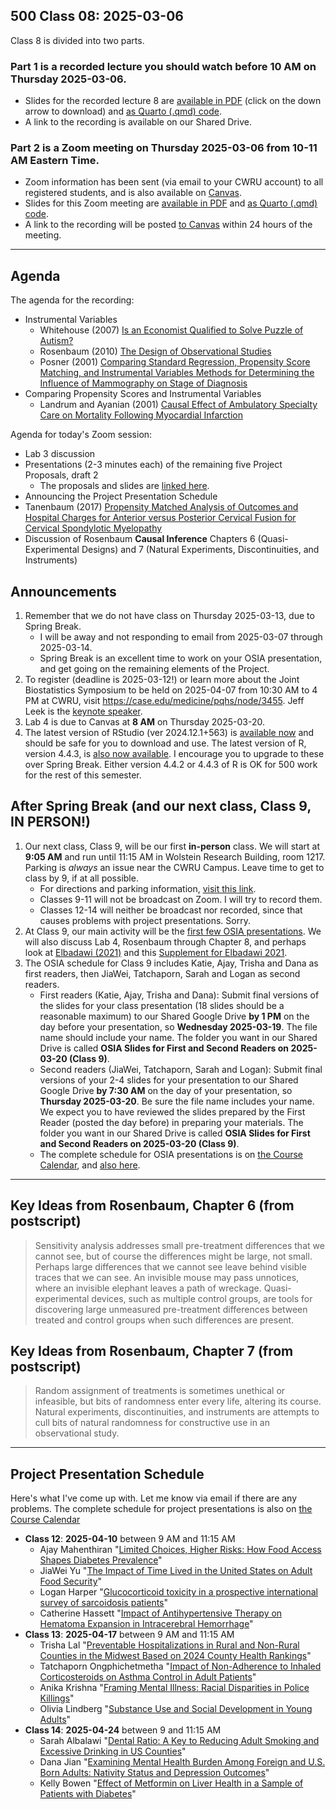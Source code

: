 ## 500 Class 08: 2025-03-06

Class 8 is divided into two parts.

### Part 1 is a recorded lecture you should watch before 10 AM on Thursday 2025-03-06.

- Slides for the recorded lecture 8 are [available in PDF](https://github.com/THOMASELOVE/500-slides-2025/blob/main/500_slides08r.pdf) (click on the down arrow to download) and [as Quarto (.qmd) code](https://github.com/THOMASELOVE/500-slides-2025/blob/main/500_slides08r.qmd).
- A link to the recording is available on our Shared Drive.

### Part 2 is a Zoom meeting on Thursday 2025-03-06 from **10-11 AM** Eastern Time. 

- Zoom information has been sent (via email to your CWRU account) to all registered students, and is also available on [Canvas](https://canvas.case.edu).
- Slides for this Zoom meeting are [available in PDF](https://github.com/THOMASELOVE/500-slides-2025/blob/main/500_slides08z.pdf) and [as Quarto (.qmd) code](https://github.com/THOMASELOVE/500-slides-2025/blob/main/500_slides08z.qmd).
- A link to the recording will be posted [to Canvas](https://canvas.case.edu/) within 24 hours of the meeting.

----

## Agenda

The agenda for the recording:

- Instrumental Variables
    - Whitehouse (2007) [Is an Economist Qualified to Solve Puzzle of Autism?](https://github.com/THOMASELOVE/500-sources/blob/main/articles/Whitehouse%202007%20WSJ%20Economics%20and%20Autism.pdf)
    - Rosenbaum (2010) [The Design of Observational Studies](https://github.com/THOMASELOVE/500-sources/blob/main/articles/Rosenbaum%20PR%202010%20Design%20of%20Observational%20Studies.pdf)
    - Posner (2001) [Comparing Standard Regression, Propensity Score Matching, and Instrumental Variables Methods for Determining the Influence of Mammography on Stage of Diagnosis](https://github.com/THOMASELOVE/500-sources/blob/main/articles/Posner%20et%20al%202001%20Comparing%20Methods%20in%20a%20Mammography%20Study.pdf)
- Comparing Propensity Scores and Instrumental Variables
    - Landrum and Ayanian (2001) [Causal Effect of Ambulatory Specialty Care on Mortality Following Myocardial Infarction](https://github.com/THOMASELOVE/500-sources/blob/main/articles/Landrum%20and%20Ayanian%202001%20Propensity%20Scores%20and%20Instrumental%20Variables.pdf) 

Agenda for today's Zoom session:

- Lab 3 discussion
- Presentations (2-3 minutes each) of the remaining five Project Proposals, draft 2
    - The proposals and slides are [linked here](https://thomaselove.github.io/500-proj-draft2-slides/).
- Announcing the Project Presentation Schedule
- Tanenbaum (2017) [Propensity Matched Analysis of Outcomes and Hospital Charges for Anterior versus Posterior Cervical Fusion for Cervical
Spondylotic Myelopathy](https://github.com/THOMASELOVE/500-sources/blob/main/articles/Tanenbaum_2017_extra.pdf)
- Discussion of Rosenbaum **Causal Inference** Chapters 6 (Quasi-Experimental Designs) and 7 (Natural Experiments, Discontinuities, and Instruments)

## Announcements

1. Remember that we do not have class on Thursday 2025-03-13, due to Spring Break.
    - I will be away and not responding to email from 2025-03-07 through 2025-03-14.
    - Spring Break is an excellent time to work on your OSIA presentation, and get going on the remaining elements of the Project.
2. To register (deadline is 2025-03-12!) or learn more about the Joint Biostatistics Symposium to be held on 2025-04-07 from 10:30 AM to 4 PM at CWRU, visit <https://case.edu/medicine/pqhs/node/3455>. Jeff Leek is the [keynote speaker](https://bioscinema.github.io/biostatsymposium/#keynote-speaker).
3. Lab 4 is due to Canvas at **8 AM** on Thursday 2025-03-20.
4. The latest version of RStudio (ver 2024.12.1+563) is [available now](https://posit.co/download/rstudio-desktop/) and should be safe for you to download and use. The latest version of R, version 4.4.3, is [also now available](https://cran.case.edu/). I encourage you to upgrade to these over Spring Break. Either version 4.4.2 or 4.4.3 of R is OK for 500 work for the rest of this semester.

## After Spring Break (and our next class, Class 9, IN PERSON!)

1. Our next class, Class 9, will be our first **in-person** class. We will start at **9:05 AM** and run until 11:15 AM in Wolstein Research Building, room 1217. Parking is *always* an issue near the CWRU Campus. Leave time to get to class by 9, if at all possible.
    - For directions and parking information, [visit this link](https://case.edu/medicine/cbhi/about-us/directions-and-parking/cwru-school-medicine-health-sciences-campus).
    - Classes 9-11 will not be broadcast on Zoom. I will try to record them.
    - Classes 12-14 will neither be broadcast nor recorded, since that causes problems with project presentations. Sorry.
2. At Class 9, our main activity will be the [first few OSIA presentations](https://github.com/THOMASELOVE/500-classes-2025/tree/main/osia). We will also discuss Lab 4, Rosenbaum through Chapter 8, and perhaps look at [Elbadawi (2021)](https://github.com/THOMASELOVE/500-sources/blob/main/articles/Elbadawi%202021.pdf) and this [Supplement for Elbadawi 2021](https://github.com/THOMASELOVE/500-sources/blob/main/articles/Elbadawi%202021_supplement.pdf).
3. The OSIA schedule for Class 9 includes Katie, Ajay, Trisha and Dana as first readers, then JiaWei, Tatchaporn, Sarah and Logan as second readers.
    - First readers (Katie, Ajay, Trisha and Dana): Submit final versions of the slides for your class presentation (18 slides should be a reasonable maximum) to our Shared Google Drive **by 1 PM** on the day before your presentation, so **Wednesday 2025-03-19**. The file name should include your name. The folder you want in our Shared Drive is called **OSIA Slides for First and Second Readers on 2025-03-20 (Class 9)**.
    - Second readers (JiaWei, Tatchaporn, Sarah and Logan): Submit final versions of your 2-4 slides for your presentation to our Shared Google Drive **by 7:30 AM** on the day of your presentation, so **Thursday 2025-03-20**. Be sure the file name includes your name. We expect you to have reviewed the slides prepared by the First Reader (posted the day before) in preparing your materials. The folder you want in our Shared Drive is called **OSIA Slides for First and Second Readers on 2025-03-20 (Class 9)**.
    - The complete schedule for OSIA presentations is on [the Course Calendar](https://thomaselove.github.io/500-2025/calendar.html), and [also here](https://github.com/THOMASELOVE/500-classes-2025/tree/main/osia).

-------

## Key Ideas from Rosenbaum, Chapter 6 (from postscript)

> Sensitivity analysis addresses small pre-treatment differences that we cannot see, but of course the differences might be large, not small. Perhaps large differences that we cannot see leave behind visible traces that we can see. An invisible mouse may pass unnotices, where an invisible elephant leaves a path of wreckage. Quasi-experimental devices, such as multiple control groups, are tools for discovering large unmeasured pre-treatment differences between treated and control groups when such differences are present.

## Key Ideas from Rosenbaum, Chapter 7 (from postscript)

> Random assignment of treatments is sometimes unethical or infeasible, but bits of randomness enter every life, altering its course. Natural experiments, discontinuities, and instruments are attempts to cull bits of natural randomness for constructive use in an observational study.

-----

## Project Presentation Schedule

Here's what I've come up with. Let me know via email if there are any problems. The complete schedule for project presentations is also on [the Course Calendar](https://thomaselove.github.io/500-2025/calendar.html)

- **Class 12**: **2025-04-10** between 9 AM and 11:15 AM
    - Ajay Mahenthiran "[Limited Choices, Higher Risks: How Food Access Shapes Diabetes Prevalence](https://thomaselove.github.io/500-proj-draft2-slides/slides/ajay_draft2.html)"
    - JiaWei Yu "[The Impact of Time Lived in the United States on Adult Food Security](https://thomaselove.github.io/500-proj-draft2-slides/slides/jiawei_draft2.html)"
    - Logan Harper "[Glucocorticoid toxicity in a prospective international survey of sarcoidosis patients](https://thomaselove.github.io/500-proj-draft2-slides/slides/logan_draft2.html)"
    - Catherine Hassett "[Impact of Antihypertensive Therapy on Hematoma Expansion in Intracerebral Hemorrhage](https://thomaselove.github.io/500-proj-draft2-slides/slides/katie_draft2.html)"
- **Class 13**: **2025-04-17** between 9 AM and 11:15 AM
    - Trisha Lal "[Preventable Hospitalizations in Rural and Non-Rural Counties in the Midwest Based on 2024 County Health Rankings](https://thomaselove.github.io/500-proj-draft2-slides/slides/trisha_draft2.html)"
    - Tatchaporn Ongphichetmetha "[Impact of Non-Adherence to Inhaled Corticosteroids on Asthma Control in Adult Patients](https://thomaselove.github.io/500-proj-draft2-slides/slides/tatchaporn_draft2.html)"
    - Anika Krishna "[Framing Mental Illness: Racial Disparities in Police Killings](https://thomaselove.github.io/500-proj-draft2-slides/slides/anika_draft2.html)"
    - Olivia Lindberg "[Substance Use and Social Development in Young Adults](https://thomaselove.github.io/500-proj-draft2-slides/slides/olivia_draft2.html)"
- **Class 14**: **2025-04-24** between 9 and 11:15 AM
    - Sarah Albalawi "[Dental Ratio: A Key to Reducing Adult Smoking and Excessive Drinking in US Counties](https://thomaselove.github.io/500-proj-draft2-slides/slides/sarah_draft2.html)"
    - Dana Jian "[Examining Mental Health Burden Among Foreign and U.S. Born Adults: Nativity Status and Depression Outcomes](https://thomaselove.github.io/500-proj-draft2-slides/slides/dana_draft2.html)"
    - Kelly Bowen "[Effect of Metformin on Liver Health in a Sample of Patients with Diabetes](https://thomaselove.github.io/500-proj-draft2-slides/slides/kelly_draft2.html)"
